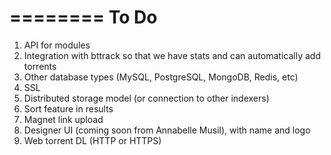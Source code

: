 ========
To Do
========

1. API for modules
2. Integration with bttrack so that we have stats and can automatically add torrents
3. Other database types (MySQL, PostgreSQL, MongoDB, Redis, etc)
4. SSL
5. Distributed storage model (or connection to other indexers)
6. Sort feature in results
7. Magnet link upload
8. Designer UI (coming soon from Annabelle Musil), with name and logo
9. Web torrent DL (HTTP or HTTPS)
